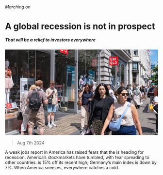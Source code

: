 ###### Marching on

# A global recession is not in prospect 

##### That will be a relief to investors everywhere 

![image](images/20240810_FNP001.jpg) 

> Aug 7th 2024 

A weak jobs report in America has raised fears that the  is heading for recession. America’s stockmarkets have tumbled, with fear spreading to other countries.  is 15% off its recent high; Germany’s main index is down by 7%. When America sneezes, everywhere catches a cold. 

